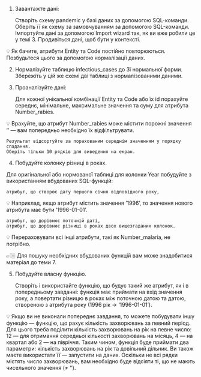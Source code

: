 1. Завантажте дані:

    Створіть схему pandemic у базі даних за допомогою SQL-команди.
    Оберіть її як схему за замовчуванням за допомогою SQL-команди.
    Імпортуйте дані за допомогою Import wizard так, як ви вже робили це у темі 3.
    Продивіться дані, щоб бути у контексті.

💡 Як бачите, атрибути Entity та Code постійно повторюються. Позбудьтеся цього за допомогою нормалізації даних.


2. Нормалізуйте таблицю infectious_cases до 3ї нормальної форми. Збережіть у цій же схемі дві таблиці з нормалізованими даними.


3. Проаналізуйте дані:

    Для кожної унікальної комбінації Entity та Code або їх id порахуйте середнє, мінімальне, максимальне значення та суму для атрибута Number_rabies.

💡 Врахуйте, що атрибут Number_rabies може містити порожні значення ‘’ — вам попередньо необхідно їх відфільтрувати.


    Результат відсортуйте за порахованим середнім значенням у порядку спадання.
    Оберіть тільки 10 рядків для виведення на екран.


4. Побудуйте колонку різниці в роках.

Для оригінальної або нормованої таблиці для колонки Year побудуйте з використанням вбудованих SQL-функцій:

    атрибут, що створює дату першого січня відповідного року,

💡 Наприклад, якщо атрибут містить значення ’1996’, то значення нового атрибута має бути ‘1996-01-01’.

    атрибут, що дорівнює поточній даті,
    атрибут, що дорівнює різниці в роках двох вищезгаданих колонок.

💡 Перераховувати всі інші атрибути, такі як Number_malaria, не потрібно.


👉🏼 Для пошуку необхідних вбудованих функцій вам може знадобитися матеріал до теми 7.


5. Побудуйте власну функцію.

    Створіть і використайте функцію, що будує такий же атрибут, як і в попередньому завданні: функція має приймати на вхід значення року, а повертати різницю в роках між поточною датою та датою, створеною з атрибута року (1996 рік → ‘1996-01-01’).

💡 Якщо ви не виконали попереднє завдання, то можете побудувати іншу функцію — функцію, що рахує кількість захворювань за певний період. Для цього треба поділити кількість захворювань на рік на певне число: 12 — для отримання середньої кількості захворювань на місяць, 4 — на квартал або 2 — на півріччя. Таким чином, функція буде приймати два параметри: кількість захворювань на рік та довільний дільник. Ви також маєте використати її — запустити на даних. Оскільки не всі рядки містять число захворювань, вам необхідно буде відсіяти ті, що не мають чисельного значення (≠ ‘’).
